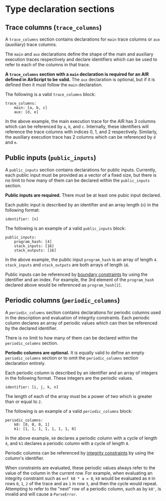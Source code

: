 # Type declaration sections

## Trace columns (`trace_columns`)

A `trace_columns` section contains declarations for `main` trace columns or `aux` (auxiliary) trace columns.

The `main` and `aux` declarations define the shape of the main and auxiliary execution traces respectively and declare identifiers which can be used to refer to each of the columns in that trace.

**A `trace_columns` section with a `main` declaration is required for an AIR defined in AirScript to be valid.** The `aux` declaration is optional, but if it is defined then it must follow the `main` declaration.

The following is a valid `trace_columns` block:

```
trace_columns:
    main: [a, b, c]
    aux: [d, e]
```

In the above example, the main execution trace for the AIR has 3 columns which can be referenced by `a`, `b`, and `c`. Internally, these identifiers will reference the trace columns with indices 0, 1, and 2 respectively. Similarly, the auxiliary execution trace has 2 columns which can be referenced by `d` and `e`.

## Public inputs (`public_inputs`)

A `public_inputs` section contains declarations for public inputs. Currently, each public input must be provided as a vector of a fixed size, but there is no limit to how many of them can be declared within the `public_inputs` section.

**Public inputs are required.** There must be at least one pubic input declared.

Each public input is described by an identifier and an array length (`n`) in the following format:

```
identifier: [n]
```

The following is an example of a valid `public_inputs` block:

```
public_inputs:
    program_hash: [4]
    stack_inputs: [16]
    stack_outputs: [16]
```

In the above example, the public input `program_hash` is an array of length `4`. `stack_inputs` and `stack_outputs` are both arrays of length `16`.

Public inputs can be referenced by [boundary constraints](./constraints.md#boundary_constraints) by using the identifier and an index. For example, the 3rd element of the `program_hash` declared above would be referenced as `program_hash[2]`.

## Periodic columns (`periodic_columns`)

A `periodic_columns` section contains declarations for periodic columns used in the description and evaluation of integrity constraints. Each periodic column declares an array of periodic values which can then be referenced by the declared identifier.

There is no limit to how many of them can be declared within the `periodic_columns` section.

**Periodic columns are optional.** It is equally valid to define an empty `periodic_columns` section or to omit the `periodic_columns` section declaration entirely.

Each periodic column is described by an identifier and an array of integers in the following format. These integers are the periodic values.

```
identifier: [i, j, k, n]
```

The length of each of the array must be a power of two which is greater than or equal to `2`.

The following is an example of a valid `periodic_columns` block:

```
periodic_columns:
    k0: [0, 0, 0, 1]
    k1: [1, 1, 1, 1, 1, 1, 1, 0]
```

In the above example, `k0` declares a periodic column with a cycle of length `4`, and `k1` declares a periodic column with a cycle of length `8`.

Periodic columns can be referenced by [integrity constraints](./constraints.md#integrity_constraints) by using the column's identifier.

When constraints are evaluated, these periodic values always refer to the value of the column in the current row. For example, when evaluating an integrity constraint such as `enf k0 * a = 0`, `k0` would be evaluated as `0` in rows `0`, `1`, `2` of the trace and as `1` in row `3`, and then the cycle would repeat. Attempting to refer to the "next" row of a periodic column, such as by `k0'`, is invalid and will cause a `ParseError`.
